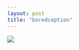 ```yaml
---
layout: post
title: "boredception"
---
```


<img id="img" src="https://i.redd.it/1krdvq4i59j51.png"/>
